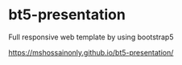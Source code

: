 # bt5-presentation
Full responsive web template by using bootstrap5

https://mshossainonly.github.io/bt5-presentation/
